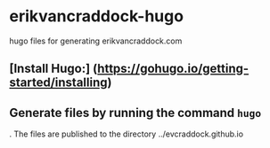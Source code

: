 # erikvancraddock-hugo
hugo files for generating erikvancraddock.com

## [Install Hugo:] (https://gohugo.io/getting-started/installing)
## Generate files by running the command `hugo`
. The files are published to the directory ../evcraddock.github.io

